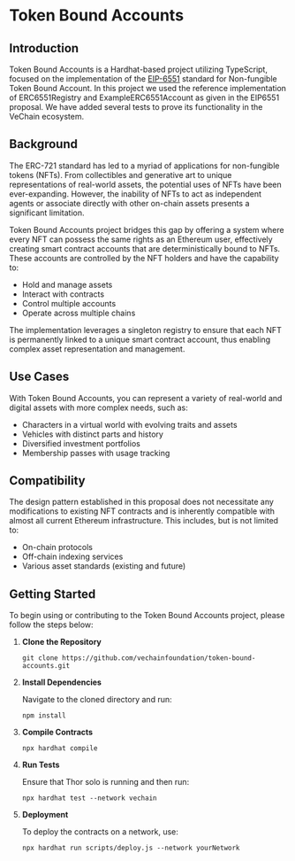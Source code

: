 # Token Bound Accounts

## Introduction

Token Bound Accounts is a Hardhat-based project utilizing TypeScript, focused on the implementation of the [EIP-6551](https://eips.ethereum.org/EIPS/eip-6551) standard for Non-fungible Token Bound Account. In this project we used the reference implementation of ERC6551Registry and ExampleERC6551Account as given in the EIP6551 proposal. We have added several tests to prove its functionality in the VeChain ecosystem. 

## Background

The ERC-721 standard has led to a myriad of applications for non-fungible tokens (NFTs). From collectibles and generative art to unique representations of real-world assets, the potential uses of NFTs have been ever-expanding. However, the inability of NFTs to act as independent agents or associate directly with other on-chain assets presents a significant limitation.

Token Bound Accounts project bridges this gap by offering a system where every NFT can possess the same rights as an Ethereum user, effectively creating smart contract accounts that are deterministically bound to NFTs. These accounts are controlled by the NFT holders and have the capability to:

- Hold and manage assets
- Interact with contracts
- Control multiple accounts
- Operate across multiple chains

The implementation leverages a singleton registry to ensure that each NFT is permanently linked to a unique smart contract account, thus enabling complex asset representation and management.

## Use Cases

With Token Bound Accounts, you can represent a variety of real-world and digital assets with more complex needs, such as:

- Characters in a virtual world with evolving traits and assets
- Vehicles with distinct parts and history
- Diversified investment portfolios
- Membership passes with usage tracking

## Compatibility

The design pattern established in this proposal does not necessitate any modifications to existing NFT contracts and is inherently compatible with almost all current Ethereum infrastructure. This includes, but is not limited to:

- On-chain protocols
- Off-chain indexing services
- Various asset standards (existing and future)

## Getting Started

To begin using or contributing to the Token Bound Accounts project, please follow the steps below:

1. **Clone the Repository**

    ```
    git clone https://github.com/vechainfoundation/token-bound-accounts.git
    ```

2. **Install Dependencies**

    Navigate to the cloned directory and run:

    ```
    npm install
    ```

3. **Compile Contracts**

    ```
    npx hardhat compile
    ```

4. **Run Tests**

    Ensure that Thor solo is running and then run:

    ```
    npx hardhat test --network vechain
    ```

5. **Deployment**

    To deploy the contracts on a network, use:

    ```
    npx hardhat run scripts/deploy.js --network yourNetwork
    ```

